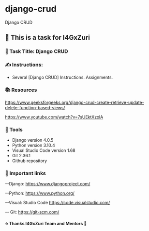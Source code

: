 # django-crud
Django CRUD

## 📝 This is a task for I4GxZuri
### 📜 Task Title: Django CRUD
### ✍ Instructions:
- Several [Django CRUD] Instructions. Assignments.
### 📚 Resources
https://www.geeksforgeeks.org/django-crud-create-retrieve-update-delete-function-based-views/

https://www.youtube.com/watch?v=7sUEktXzxlA
### 🔧 Tools
- Django version 4.0.5 
- Python version 3.10.4
- Visual Studio Code version 1.68 
- Git 2.36.1
- Github repository

### 📌 Important links
--Django: https://www.djangoproject.com/

--Python: https://www.python.org/

--Visual: Studio Code https://code.visualstudio.com/

-- Git: https://git-scm.com/

#### ⭐ Thanks I4GxZuri Team and Mentors 🏅
